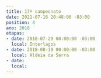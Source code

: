 ```yaml
---
title: 17º campeonato
date: 2021-07-16 20:48:00 -03:00
position: 4
ano: 2018
etapas:
- date: 2018-07-29 00:00:00 -03:00
  local: Interlagos
- date: 2018-08-19 00:00:00 -03:00
  local: Aldeia da Serra
- date: 
  local: 
---
```


